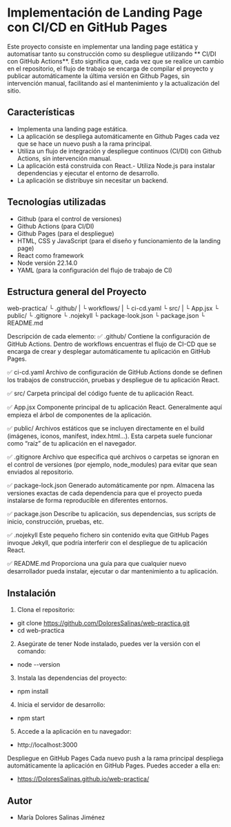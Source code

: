 # Implementación de Landing Page con CI/CD en GitHub Pages

Este proyecto consiste en implementar una landing page estática y automatisar tanto su construcción como su despliegue utilizando ** CI/DI con GitHub Actions**. Esto significa que, cada vez que se realice un cambio en el repositorio, el flujo de trabajo se encarga de compilar el proyecto y publicar automáticamente la última versión en Github Pages, sin intervención manual, facilitando así el mantenimiento y la actualización del sitio.

## Características

- Implementa una landing page estática.
- La aplicación se despliega automáticamente en Github Pages cada vez que se hace un nuevo push a la rama principal.
- Utiliza un flujo de integración y despliegue continuos (CI/DI) con Github Actions, sin intervención manual.
- La aplicación está construida con React.- Utiliza Node.js para instalar dependencias y ejecutar el entorno de desarrollo.
- La aplicación se distribuye sin necesitar un backend.
## Tecnologías utilizadas

- Github (para el control de versiones)
- Github Actions (para CI/DI)
- Github Pages (para el despliegue)
- HTML, CSS y JavaScript (para el diseño y funcionamiento de la landing page)
- React como framework
- Node versión 22.14.0
- YAML (para la configuración del flujo de trabajo de CI)

## Estructura general del Proyecto
web-practica/
 └ .github/
 |  └ workflows/
 |    └ ci-cd.yaml
 └ src/
 |  └ App.jsx
 └ public/
 └ .gitignore
 └ .nojekyll
 └ package-look.json
 └ package.json 
 └ README.md

Descripción de cada elemento:
✅ .github/
Contiene la configuración de GitHub Actions.
Dentro de workflows encuentras el flujo de CI-CD que se encarga de crear y desplegar automáticamente tu aplicación en GitHub Pages.

✅ ci-cd.yaml
Archivo de configuración de GitHub Actions donde se definen los trabajos de construcción, pruebas y despliegue de tu aplicación React.

✅ src/
Carpeta principal del código fuente de tu aplicación React.

✅ App.jsx
Componente principal de tu aplicación React.
Generalmente aquí empieza el árbol de componentes de la aplicación.

✅ public/
Archivos estáticos que se incluyen directamente en el build (imágenes, iconos, manifest, index.html...).
Esta carpeta suele funcionar como “raíz” de tu aplicación en el navegador.

✅ .gitignore
Archivo que especifica qué archivos o carpetas se ignoran en el control de versiones (por ejemplo, node_modules) para evitar que sean enviados al repositorio.

✅ package-lock.json
Generado automáticamente por npm.
Almacena las versiones exactas de cada dependencia para que el proyecto pueda instalarse de forma reproducible en diferentes entornos.

✅ package.json
Describe tu aplicación, sus dependencias, sus scripts de inicio, construcción, pruebas, etc.

✅ .nojekyll
Este pequeño fichero sin contenido evita que GitHub Pages invoque Jekyll, que podría interferir con el despliegue de tu aplicación React.

✅ README.md
Proporciona una guía para que cualquier nuevo desarrollador pueda instalar, ejecutar o dar mantenimiento a tu aplicación.

## Instalación

1. Clona el repositorio:
- git clone https://github.com/DoloresSalinas/web-practica.git
- cd web-practica

2. Asegúrate de tener Node instalado, puedes ver la versión con el comando:
- node --version

3. Instala las dependencias del proyecto:
- npm install

4. Inicia el servidor de desarrollo:
- npm start

5. Accede a la aplicación en tu navegador:
- http://localhost:3000

Despliegue en GitHub Pages
Cada nuevo push a la rama principal despliega automáticamente la aplicación en GitHub Pages.
Puedes acceder a ella en:
- https://DoloresSalinas.github.io/web-practica/

## Autor
- María Dolores Salinas Jiménez



